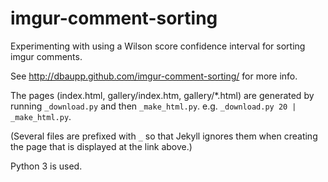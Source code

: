 imgur-comment-sorting
=====================

Experimenting with using a Wilson score confidence interval for
sorting imgur comments.

See http://dbaupp.github.com/imgur-comment-sorting/ for more info.


The pages (index.html, gallery/index.htm, gallery/*.html) are
generated by running `_download.py` and then `_make_html.py`. e.g. `_download.py 20 | _make_html.py`.

(Several files are prefixed with `_` so that Jekyll ignores them when
creating the page that is displayed at the link above.)

Python 3 is used.
